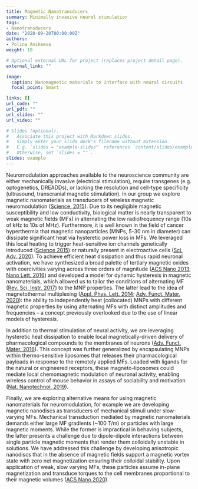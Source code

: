 ```yaml
---
title: Magnetic Nanotransducers
summary: Minimally invasive neural stimulation
tags:
- Nanotransducers
date: "2020-09-20T00:00:00Z"
authors:
- Polina Anikeeva
weight: 10

# Optional external URL for project (replaces project detail page).
external_link: ""

image:
  caption: Nanomagnetic materials to interface with neural circuits
  focal_point: Smart

links: []
url_code: ""
url_pdf: ""
url_slides: ""
url_video: ""

# Slides (optional).
#   Associate this project with Markdown slides.
#   Simply enter your slide deck's filename without extension.
#   E.g. `slides = "example-slides"` references `content/slides/example-slides.md`.
#   Otherwise, set `slides = ""`.
slides: example
---
```


Neuromodulation approaches available to the neuroscience community are either mechanically invasive (electrical stimulation), require transgenes (e.g. optogenetics, DREADDs), or lacking the resolution and cell-type specificity (ultrasound, transcranial magnetic stimulation). In our group we explore magnetic nanomaterials as transducers of wireless magnetic neuromodulation ([Science, 2015](../../publication/chen-2015-wireless/)). Due to its negligible magnetic susceptibility and low conductivity, biological matter is nearly transparent to weak magnetic fields (MFs) in alternating the low radiofrequency range (10s of kHz to 10s of MHz). Furthermore, it is well known in the field of cancer hyperthermia that magnetic nanoparticles (MNPs, 5-30 nm in diameter) can dissipate significant heat via hysteretic power loss in MFs. We leveraged this local heating to trigger heat-sensitive ion channels genetically introduced ([Science 2015](../../publication/chen-2015-wireless/)) or naturally present in electroactive cells ([Sci. Adv. 2020](../../publication/rosenfeld-2020-transgene/)). To achieve efficient heat dissipation and thus rapid neuronal activation, we have synthesized a broad palette of tertiary magnetic oxides with coercivities varying across three orders of magnitude ([ACS Nano 2013](../../publication/chen-2013-maximizing/); [Nano Lett. 2016](../../publication/chen-2016-high/)) and developed a model for dynamic hysteresis in magnetic nanomaterials, which allowed us to tailor the conditions of alternating MF ([Rev. Sci. Instr. 2017](../../publication/christiansen-2017-practical/)) to the MNP properties. The latter lead to the idea of magnetothermal multiplexing ([Appl. Phys. Lett. 2014](publication/christiansen-2014-magnetically/); [Adv. Funct. Mater. 2020](publication/moon-2020-magneothermal/)): the ability to independently heat (collocated) MNPs with different magnetic properties by using alternating MFs with distinct amplitudes and frequencies – a concept previously overlooked due to the use of linear models of hysteresis.


In addition to thermal stimulation of neural activity, we are leveraging hysteretic heat dissipation to enable local magnetically-driven delivery of pharmacological compounds to the membranes of neurons ([Adv. Funct. Mater. 2016](../../publication/romero-2016-localized/)).  This concept was further generalized by encapsulating MNPs within thermo-sensitive liposomes that releases their pharmacological payloads in response to the remotely applied MFs. Loaded with ligands for the natural or engineered receptors, these magneto-liposomes could mediate local chemomagnetic modulation of neuronal activity, enabling wireless control of mouse behavior in assays of sociability and motivation ([Nat. Nanotechnol. 2019](../../publication/rao-2019-remotely/)).


Finally, we are exploring alternative means for using magnetic nanomaterials for neuromodulation, for example we are developing magnetic nanodiscs as transducers of mechanical stimuli under slow-varying MFs. Mechanical transduction mediated by magnetic nanomaterials demands either large MF gradients (~100 T/m) or particles with large magnetic moments. While the former is impractical in behaving subjects, the latter presents a challenge due to dipole-dipole interactions between single particle magnetic moments that render them colloidally unstable in solutions. We have addressed this challenge by developing anisotropic nanodiscs that in the absence of magnetic fields support a magnetic vortex state with zero net magnetization ensuring their colloidal stability. Upon application of weak, slow varying MFs, these particles assume in-plane magnetization and transduce torques to the cell membranes proportional to their magnetic volumes ([ACS Nano 2020](../../publication/gregurec-2019-tuning/)). 

